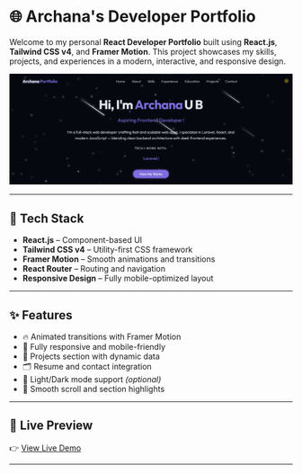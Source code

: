 # 🌐 Archana's Developer Portfolio

Welcome to my personal **React Developer Portfolio** built using **React.js**, **Tailwind CSS v4**, and **Framer Motion**. This project showcases my skills, projects, and experiences in a modern, interactive, and responsive design.

![portfolio-preview](./public/projects/my-portfolio.png)

---
 
## 🚀 Tech Stack

- **React.js** – Component-based UI
- **Tailwind CSS v4** – Utility-first CSS framework
- **Framer Motion** – Smooth animations and transitions
- **React Router** – Routing and navigation
- **Responsive Design** – Fully mobile-optimized layout

---

## ✨ Features

- 🔥 Animated transitions with Framer Motion  
- 📱 Fully responsive and mobile-friendly  
- 🧠 Projects section with dynamic data  
- 🗂️ Resume and contact integration  
- 🌙 Light/Dark mode support *(optional)*  
- 🧭 Smooth scroll and section highlights  

---

## 📸 Live Preview

👉 [View Live Demo](https://archanaub04.github.io/My-Portfolio/)

---


